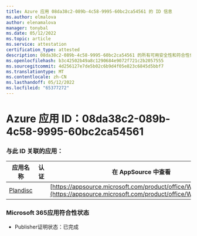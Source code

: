```yaml
---
title: Azure 应用 08da38c2-089b-4c58-9995-60bc2ca54561 的 ID 信息
ms.author: elmalova
author: elenamalova
manager: tonybal
ms.date: 05/12/2022
ms.topic: article
ms.service: attestation
certification_type: attested
description: 08da38c2-089b-4c58-9995-60bc2ca54561 的所有可用安全性和符合性信息。
ms.openlocfilehash: b3c42502b49a8c1290684e9072f721c2b2057555
ms.sourcegitcommit: 4d256127e7de5b02c6b9d4f05e823c6845d5bbf7
ms.translationtype: MT
ms.contentlocale: zh-CN
ms.lasthandoff: 05/12/2022
ms.locfileid: "65377272"
---
```

# <a name="azure-app-id-08da38c2-089b-4c58-9995-60bc2ca54561"></a>Azure 应用 ID：08da38c2-089b-4c58-9995-60bc2ca54561


### <a name="apps-associated-with-this-id"></a>与此 ID 关联的应用：
| **应用名称** | **认证** | **在 AppSource 中查看** |
|--------------|---------------|-----------------------|
| [Plandisc](../forward/WA200003869.md) |  | [https://appsource.microsoft.com/product/office/WA200003869](https://appsource.microsoft.com/product/office/WA200003869) |

### <a name="microsoft-365-app-compliance-status"></a>Microsoft 365应用符合性状态
- Publisher证明状态：已完成

